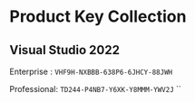 
# Product Key Collection

## Visual Studio 2022
Enterprise :
```VHF9H-NXBBB-638P6-6JHCY-88JWH```

Professional:
```TD244-P4NB7-Y6XK-Y8MMM-YWV2J```
``